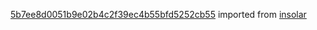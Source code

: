 [5b7ee8d0051b9e02b4c2f39ec4b55bfd5252cb55](https://github.com/insolar/insolar/commit/5b7ee8d0051b9e02b4c2f39ec4b55bfd5252cb55) imported from [insolar](https://github.com/insolar/insolar)

